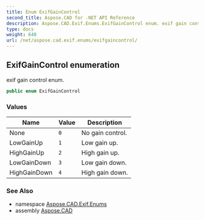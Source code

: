 ```yaml
---
title: Enum ExifGainControl
second_title: Aspose.CAD for .NET API Reference
description: Aspose.CAD.Exif.Enums.ExifGainControl enum. exif gain control enum
type: docs
weight: 640
url: /net/aspose.cad.exif.enums/exifgaincontrol/
---
```

## ExifGainControl enumeration

exif gain control enum.

```csharp
public enum ExifGainControl
```

### Values

| Name | Value | Description |
| --- | --- | --- |
| None | `0` | No gain control. |
| LowGainUp | `1` | Low gain up. |
| HighGainUp | `2` | High gain up. |
| LowGainDown | `3` | Low gain down. |
| HighGainDown | `4` | High gain down. |

### See Also

* namespace [Aspose.CAD.Exif.Enums](../../aspose.cad.exif.enums/)
* assembly [Aspose.CAD](../../)


